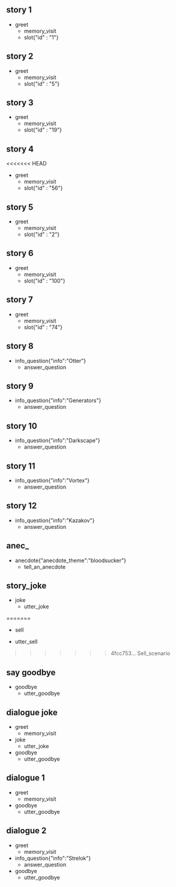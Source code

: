 
## story 1
* greet
  - memory_visit
  - slot{"id" : "1"}
  
## story 2
* greet
  - memory_visit
  - slot{"id" : "5"}
  
## story 3
* greet
  - memory_visit
  - slot{"id" : "19"}
  
## story 4
<<<<<<< HEAD
* greet
  - memory_visit
  - slot{"id" : "56"}

## story 5
* greet
  - memory_visit
  - slot{"id" : "2"}

## story 6
* greet
  - memory_visit
  - slot{"id" : "100"}

## story 7
* greet
  - memory_visit
  - slot{"id" : "74"}

## story 8
* info_question{"info":"Otter"}
  - answer_question

## story 9
* info_question{"info":"Generators"}
  - answer_question

## story 10
* info_question{"info":"Darkscape"}
  - answer_question

## story 11
* info_question{"info":"Vortex"}
  - answer_question

## story 12
* info_question{"info":"Kazakov"}
  - answer_question

## anec_
* anecdote{"anecdote_theme":"bloodsucker"}
  - tell_an_anecdote

## story_joke
* joke
  - utter_joke


=======
* sell
 - utter_sell
  
>>>>>>> 4fcc753... Sell_scenario
## say goodbye
* goodbye
  - utter_goodbye

## dialogue joke
* greet
  - memory_visit
* joke
  - utter_joke
* goodbye
  - utter_goodbye

## dialogue 1
* greet
  - memory_visit
* goodbye
  - utter_goodbye
  
## dialogue 2
* greet
  - memory_visit
* info_question{"info":"Strelok"}
  - answer_question
* goodbye
  - utter_goodbye
